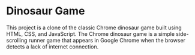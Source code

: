 <h1>Dinosaur Game</h1>

This project is a clone of the classic Chrome dinosaur game built using HTML, CSS, and JavaScript. The Chrome dinosaur game is a simple side-scrolling runner game that appears in Google Chrome when the browser detects a lack of internet connection.
